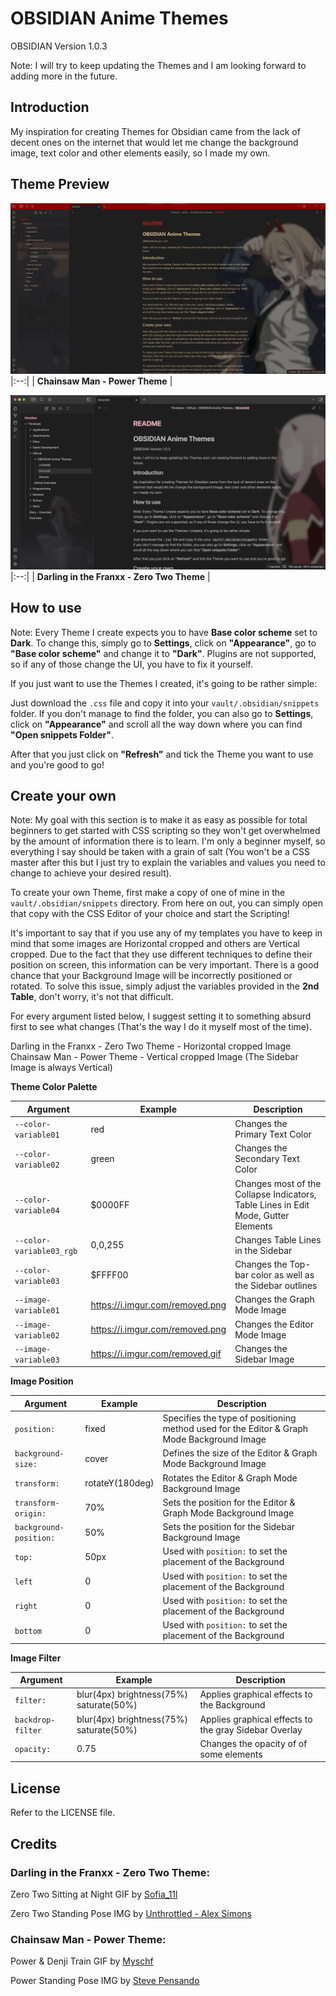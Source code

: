 # OBSIDIAN Anime Themes

OBSIDIAN Version 1.0.3

Note: I will try to keep updating the Themes and I am looking forward to adding more in the future.

## Introduction

My inspiration for creating Themes for Obsidian came from the lack of decent ones on the internet that would let me change the background image, text color and other elements easily, so I made my own.

## Theme Preview

![Example01](readmeAssets/example01.png)
|:--:| 
| **Chainsaw Man - Power Theme** |

![Example02](readmeAssets/example02.png)
|:--:| 
| **Darling in the Franxx - Zero Two Theme** |

## How to use

Note: Every Theme I create expects you to have **Base color scheme** set to **Dark**. To change this, simply go to **Settings**, click on **"Appearance"**, go to **"Base color scheme"** and change it to **"Dark"**. Plugins are not supported, so if any of those change the UI, you have to fix it yourself.

If you just want to use the Themes I created, it's going to be rather simple:

Just download the ```.css``` file and copy it into your ```vault/.obsidian/snippets``` folder. 
If you don't manage to find the folder, you can also go to **Settings**, click on **"Appearance"** and scroll all the way down where you can find **"Open snippets Folder"**.

After that you just click on **"Refresh"** and tick the Theme you want to use and you're good to go!

## Create your own

Note: My goal with this section is to make it as easy as possible for total beginners to get started with CSS scripting so they won't get overwhelmed by the amount of information there is to learn. I'm only a beginner myself, so everything I say should be taken with a grain of salt (You won't be a CSS master after this but I just try to explain the variables and values you need to change to achieve your desired result).

To create your own Theme, first make a copy of one of mine in the ```vault/.obsidian/snippets``` directory. From here on out, you can simply open that copy with the CSS Editor of your choice and start the Scripting!

It's important to say that if you use any of my templates you have to keep in mind that some images are Horizontal cropped and others are Vertical cropped. Due to the fact that they use different techniques to define their position on screen, this information can be very important. There is a good chance that your Background Image will be incorrectly positioned or rotated. To solve this issue, simply adjust the variables provided in the **2nd Table**, don't worry, it's not that difficult.

For every argument listed below, I suggest setting it to something absurd first to see what changes (That's the way I do it myself most of the time).

Darling in the Franxx - Zero Two Theme - Horizontal cropped Image
Chainsaw Man - Power Theme - Vertical cropped Image
(The Sidebar Image is always Vertical)

**Theme Color Palette**

|Argument|Example|Description|
|-|-|-|
|`--color-variable01`|red|Changes the Primary Text Color|
|`--color-variable02`|green|Changes the Secondary Text Color|
|`--color-variable04`|$0000FF|Changes most of the Collapse Indicators, Table Lines in Edit Mode, Gutter Elements|
|`--color-variable03_rgb`|0,0,255|Changes Table Lines in the Sidebar|
|`--color-variable03`|$FFFF00|Changes the Top-bar color as well as the Sidebar outlines|
|`--image-variable01`|https://i.imgur.com/removed.png|Changes the Graph Mode Image|
|`--image-variable02`|https://i.imgur.com/removed.png|Changes the Editor Mode Image|
|`--image-variable03`|https://i.imgur.com/removed.gif|Changes the Sidebar Image|

**Image Position**

|Argument|Example|Description|
|-|-|-|
|`position:`|fixed|Specifies the type of positioning method used for the Editor & Graph Mode Background Image|
|`background-size:`|cover|Defines the size of the Editor & Graph Mode Background Image|
|`transform:`|rotateY(180deg)|Rotates the Editor & Graph Mode Background Image|
|`transform-origin:`|70%|Sets the position for the Editor & Graph Mode Background Image|
|`background-position:`|50%|Sets the position for the Sidebar Background Image|
|`top:`|50px|Used with `position:` to set the placement of the Background|
|`left`|0|Used with `position:` to set the placement of the Background|
|`right`|0|Used with `position:` to set the placement of the Background|
|`bottom`|0|Used with `position:` to set the placement of the Background|

**Image Filter**

|Argument|Example|Description|
|-|-|-|
|`filter:`|blur(4px) brightness(75%) saturate(50%)|Applies graphical effects to the Background|
|`backdrop-filter`|blur(4px) brightness(75%) saturate(50%)|Applies graphical effects to the gray Sidebar Overlay|
|`opacity:`|0.75|Changes the opacity of of some elements|

## License

Refer to the LICENSE file.

## Credits

### Darling in the Franxx - Zero Two Theme:

Zero Two Sitting at Night GIF by [Sofia_11l](https://tenor.com/users/sofia_11l)

Zero Two Standing Pose IMG by [Unthrottled - Alex Simons](https://github.com/Unthrottled)

### Chainsaw Man - Power Theme:

Power & Denji Train GIF by [Myschf](https://tenor.com/users/myschf)

Power Standing Pose IMG by [Steve Pensando](https://villains.fandom.com/wiki/User:Steve_Pensando)
